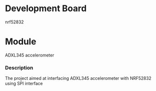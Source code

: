 # Development Board 
nrf52832
# Module
ADXL345 accelerometer 

### Description
The project aimed at interfacing ADXL345 accelerometer with NRF52832 using SPI interface
